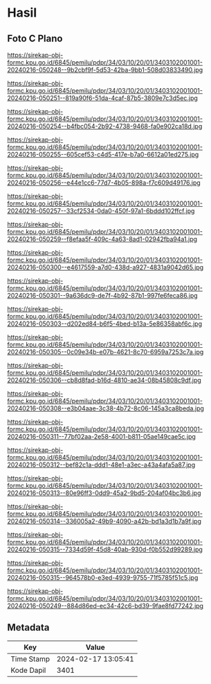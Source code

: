# Hasil

## Foto C Plano

https://sirekap-obj-formc.kpu.go.id/6845/pemilu/pdpr/34/03/10/20/01/3403102001001-20240216-050248--9b2cbf9f-5d53-42ba-9bb1-508d03833490.jpg

https://sirekap-obj-formc.kpu.go.id/6845/pemilu/pdpr/34/03/10/20/01/3403102001001-20240216-050251--819a90f6-51da-4caf-87b5-3809e7c3d5ec.jpg

https://sirekap-obj-formc.kpu.go.id/6845/pemilu/pdpr/34/03/10/20/01/3403102001001-20240216-050254--b4fbc054-2b92-4738-9468-fa0e902ca18d.jpg

https://sirekap-obj-formc.kpu.go.id/6845/pemilu/pdpr/34/03/10/20/01/3403102001001-20240216-050255--605cef53-c4d5-417e-b7a0-6612a01ed275.jpg

https://sirekap-obj-formc.kpu.go.id/6845/pemilu/pdpr/34/03/10/20/01/3403102001001-20240216-050256--e44e1cc6-77d7-4b05-898a-f7c609d49176.jpg

https://sirekap-obj-formc.kpu.go.id/6845/pemilu/pdpr/34/03/10/20/01/3403102001001-20240216-050257--33cf2534-0da0-450f-97a1-6bddd102ffcf.jpg

https://sirekap-obj-formc.kpu.go.id/6845/pemilu/pdpr/34/03/10/20/01/3403102001001-20240216-050259--f8efaa5f-409c-4a63-8ad1-02942fba94a1.jpg

https://sirekap-obj-formc.kpu.go.id/6845/pemilu/pdpr/34/03/10/20/01/3403102001001-20240216-050300--e4617559-a7d0-438d-a927-4831a9042d65.jpg

https://sirekap-obj-formc.kpu.go.id/6845/pemilu/pdpr/34/03/10/20/01/3403102001001-20240216-050301--9a636dc9-de7f-4b92-87b1-997fe6feca86.jpg

https://sirekap-obj-formc.kpu.go.id/6845/pemilu/pdpr/34/03/10/20/01/3403102001001-20240216-050303--d202ed84-b6f5-4bed-b13a-5e86358abf6c.jpg

https://sirekap-obj-formc.kpu.go.id/6845/pemilu/pdpr/34/03/10/20/01/3403102001001-20240216-050305--0c09e34b-e07b-4621-8c70-6959a7253c7a.jpg

https://sirekap-obj-formc.kpu.go.id/6845/pemilu/pdpr/34/03/10/20/01/3403102001001-20240216-050306--cb8d8fad-b16d-4810-ae34-08b45808c9df.jpg

https://sirekap-obj-formc.kpu.go.id/6845/pemilu/pdpr/34/03/10/20/01/3403102001001-20240216-050308--e3b04aae-3c38-4b72-8c06-145a3ca8beda.jpg

https://sirekap-obj-formc.kpu.go.id/6845/pemilu/pdpr/34/03/10/20/01/3403102001001-20240216-050311--77bf02aa-2e58-4001-b811-05ae149cae5c.jpg

https://sirekap-obj-formc.kpu.go.id/6845/pemilu/pdpr/34/03/10/20/01/3403102001001-20240216-050312--bef82c1a-ddd1-48e1-a3ec-a43a4afa5a87.jpg

https://sirekap-obj-formc.kpu.go.id/6845/pemilu/pdpr/34/03/10/20/01/3403102001001-20240216-050313--80e96ff3-0dd9-45a2-9bd5-204af04bc3b6.jpg

https://sirekap-obj-formc.kpu.go.id/6845/pemilu/pdpr/34/03/10/20/01/3403102001001-20240216-050314--336005a2-49b9-4090-a42b-bd1a3d1b7a9f.jpg

https://sirekap-obj-formc.kpu.go.id/6845/pemilu/pdpr/34/03/10/20/01/3403102001001-20240216-050315--7334d59f-45d8-40ab-930d-f0b552d99289.jpg

https://sirekap-obj-formc.kpu.go.id/6845/pemilu/pdpr/34/03/10/20/01/3403102001001-20240216-050315--964578b0-e3ed-4939-9755-71f5785f51c5.jpg

https://sirekap-obj-formc.kpu.go.id/6845/pemilu/pdpr/34/03/10/20/01/3403102001001-20240216-050249--884d86ed-ec34-42c6-bd39-9fae8fd77242.jpg


## Metadata

| Key        | Value               |
| ---------- | ------------------- |
| Time Stamp | 2024-02-17 13:05:41 |
| Kode Dapil | 3401                |



